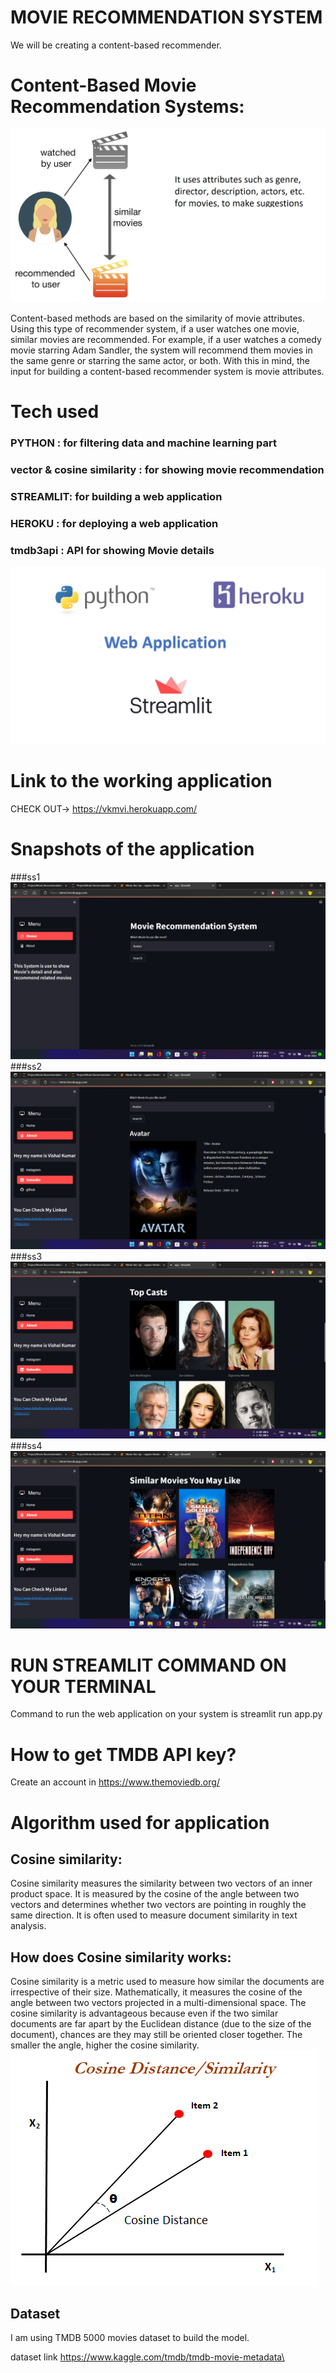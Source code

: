 # MOVIE RECOMMENDATION SYSTEM
We will be creating a content-based recommender.
# Content-Based Movie Recommendation Systems:
![image](img/7.png)

Content-based methods are based on the similarity of movie attributes. Using this type of recommender system, if a user watches one movie, similar movies are recommended. For example, if a user watches a comedy movie starring Adam Sandler, the system will recommend them movies in the same genre or starring the same actor, or both. With this in mind, the input for building a content-based recommender system is movie attributes.
# Tech used
### PYTHON : for filtering data and machine learning part
### vector & cosine similarity : for showing movie recommendation
### STREAMLIT: for building a web application
### HEROKU : for deploying a web application
### tmdb3api : API for showing Movie details

![image](img/6.webp)

# Link to the working application 
CHECK OUT-> https://vkmvi.herokuapp.com/
# Snapshots of the application
###ss1
![image](img/2.png)
###ss2
![image](img/3.png)
###ss3
![image](img/4.png)
###ss4
![image](img/5.png)

# RUN STREAMLIT COMMAND ON YOUR TERMINAL
Command to run the web application on your system is streamlit run app.py

# How to get TMDB API key?
Create an account in https://www.themoviedb.org/ 

# Algorithm used for application
## Cosine similarity:
Cosine similarity measures the similarity between two vectors of an inner product space. It is measured by the cosine of the angle between two vectors and determines whether two vectors are pointing in roughly the same direction. It is often used to measure document similarity in text analysis.
## How does Cosine similarity works:
Cosine similarity is a metric used to measure how similar the documents are irrespective of their size. Mathematically, it measures the cosine of the angle between two vectors projected in a multi-dimensional space. The cosine similarity is advantageous because even if the two similar documents are far apart by the Euclidean distance (due to the size of the document), chances are they may still be oriented closer together. The smaller the angle, higher the cosine similarity.
![image](img/1.png)
## Dataset
I am using TMDB 5000 movies dataset to build the model.

dataset link https://www.kaggle.com/tmdb/tmdb-movie-metadata\
